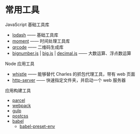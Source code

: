 # 常用工具

JavaScript 基础工具库

* [lodash](https://lodash.com/) —— 基础工具库
* [moment](https://momentjs.com/) —— 时间处理工具库
* [qrcode](https://github.com/soldair/node-qrcode) —— 二维码生成库
* [bignumber.js](https://github.com/MikeMcl/bignumber.js) \| [big.js](https://github.com/MikeMcl/big.js/) \| [decimal.js](https://github.com/MikeMcl/decimal.js/) —— 大数运算、浮点数运算

Node 应用工具

* [whistle](https://github.com/avwo/whistle) —— 能够替代 Charles 的抓包代理工具，带有 web 页面
* [http-server](https://github.com/indexzero/http-server) —— 快速指定文件夹，并启动一个 web 服务器

应用构建工具

* [parcel](https://parceljs.org/)
* [webpack](https://webpack.js.org/)
* [gulp](https://gulpjs.com/)
* [postcss](https://github.com/postcss/postcss)
* [babel](http://babeljs.io/)
  * [babel-preset-env](https://github.com/babel/babel-preset-env)



